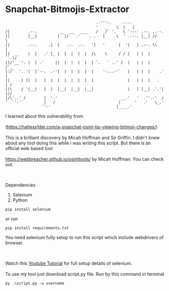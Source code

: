 # Snapchat-Bitmojis-Extractor
                                            .-'''-.    .---.              
                                            '   _    \  |   |              
    /|        .--.          __  __   ___    /   /` '.   \ '---' .--. ,.--.    
    ||        |__|         |  |/  `.'   `. .   |     \  ' .---. |__| //    \   
    ||        .--.     .|  |   .-.  .-.   '|   '      |  '|   | .--. \\    |   
    ||  __    |  |   .' |_ |  |  |  |  |  |\    \     / / |   | |  |  `'-)/    
    ||/'__ '. |  | .'     ||  |  |  |  |  | `.   ` ..' /  |   | |  |    /'_    
    |:/`  '. '|  |'--.  .-'|  |  |  |  |  |    '-...-'`   |   | |  |    .' |   
    ||     | ||  |   |  |  |  |  |  |  |  |               |   | |  |   .   | / 
    ||\    / '|__|   |  |  |__|  |__|  |__|               |   | |__| .'.'| |// 
    |/\'..' /        |  '.'                            __.'   '  .''.-'  /  
    '  `'-'`         |   /                            |      '   .'   \_.'   
                    `'-'                             |____.'                


I learned about this vulnerability from
<br></br>
(https://hatless1der.com/a-snapchat-osint-tip-viewing-bitmoji-changes/)
<br></br>
This is a brilliant discovery by Micah Hoffman and Sir Griffin.
I didn't knew about any tool doing this while i was writing this script.
But there is an official web based tool<br></br>https://webbreacher.github.io/osinttools/ by Micah Hoffman. You can check out.

<br></br>
Dependencies
1. Selenium
2. Python
```
pip install selenium
```
or run
```
pip install requirements.txt
```

You need selenium fully setup to run this script which include webdrivers of browser.

<br></br>
Watch this [Youtube Tutorial](https://www.youtube.com/watch?v=Xjv1sY630Uc&list=PLzMcBGfZo4-n40rB1XaJ0ak1bemvlqumQ) for full setup details of selenium.
<br></br>
To use my tool just download  script.py file.
Run by this command in terminal
```
py .\script.py -u username
```
